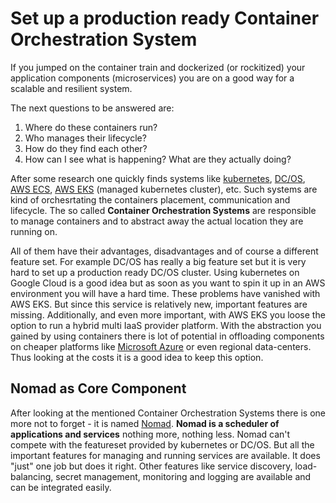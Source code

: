 # Set up a production ready Container Orchestration System

If you jumped on the container train and dockerized (or rockitized) your application components (microservices) you are on a good way for a scalable and resilient system.

The next questions to be answered are:

1. Where do these containers run?
2. Who manages their lifecycle?
3. How do they find each other?
4. How can I see what is happening? What are they actually doing?

After some research one quickly finds systems like [kubernetes](https://kubernetes.io), [DC/OS](https://dcos.io), [AWS ECS](https://docs.aws.amazon.com/AmazonECS/latest/developerguide/Welcome.html), [AWS EKS](https://aws.amazon.com/eks/) (managed kubernetes cluster), etc. Such systems are kind of orchesrtating the containers placement, communication and lifecycle. The so called **Container Orchestration Systems** are responsible to manage containers and to abstract away the actual location they are running on.

All of them have their advantages, disadvantages and of course a different feature set. For example DC/OS has really a big feature set but it is very hard to set up a production ready DC/OS cluster. Using kubernetes on Google Cloud is a good idea but as soon as you want to spin it up in an AWS environment you will have a hard time.
These problems have vanished with AWS EKS. But since this service is relatively new, important features are missing. Additionally, and even more important, with AWS EKS you loose the option to run a hybrid multi IaaS provider platform. With the abstraction you gained by using containers there is lot of potential in offloading components on cheaper platforms like [Microsoft Azure](https://azure.microsoft.com/en-us/) or even regional data-centers. Thus looking at the costs it is a good idea to keep this option.

## Nomad as Core Component

After looking at the mentioned Container Orchestration Systems there is one more not to forget - it is named [Nomad](https://www.nomadproject.io). **Nomad is a scheduler of applications and services** nothing more, nothing less. Nomad can't compete with the featureset provided by kubernetes or DC/OS. But all the important features for managing and running services are available. It does "just" one job but does it right.
Other features like service discovery, load-balancing, secret management, monitoring and logging are available and can be integrated easily.
